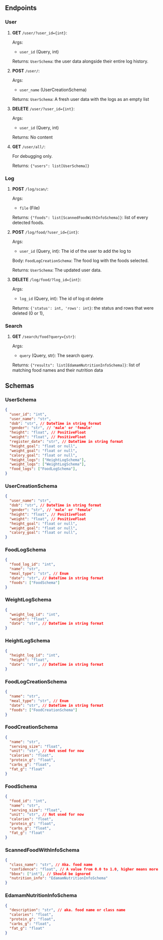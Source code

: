 ## Endpoints

### User

1. **GET** `/user/?user_id={int}`:

    Args:
    - `user_id` (Query, int)

    Returns: `UserSchema`: the user data alongside their entire log history.

2. **POST** `/user/`:

    Args:
    - `user_name` (UserCreationSchema)

    Returns: `UserSchema`: A fresh user data with the logs as an empty list

3. **DELETE** `/user/?user_id={int}`:

    Args:
    - `user_id` (Query, int)

    Returns: No content

4. **GET** `/user/all/`:

   For debugging only.

    Returns: `{"users": list[UserSchema]}`

### Log

1. **POST** `/log/scan/`:

    Args:
    - `file` (File)

    Returns: `{"foods": list[ScannedFoodWithInfoSchema]}`: list of every detected foods.

2. **POST** `/log/food/?user_id={int}`:

    Args:
    - `user_id` (Query, int): The id of the user to add the log to

    Body: `FoodLogCreationSchema`: The food log with the foods selected.

    Returns: `UserSchema`: The updated user data.

3. **DELETE** `/log/food/?log_id={int}`:

    Args:
    - `log_id` (Query, int): The id of log ot delete

    Returns: `{'status': int, 'rows': int}`: the status and rows that were deleted (0 or 1),

### Search

1. **GET** `/search/food?query={str}`:

    Args:
    - `query` (Query, str): The search query.

    Returns: `{"results": list[EdamamNutritionInfoSchema]}`: list of matching food names and their nutrition data

## Schemas

### UserSchema

```json
{
  "user_id": "int",
  "user_name": "str",
  "dob": "str", // DateTime in string format
  "gender": "str", // 'male' or 'female'
  "height": "float", // PositiveFloat
  "weight": "float", // PositiveFloat
  "register_date": "str", // DateTime in string format
  "height_goal": "float or null",
  "weight_goal": "float or null",
  "calory_goal": "float or null",
  "height_logs": ["HeightLogSchema"],
  "weight_logs": ["WeightLogSchema"],
  "food_logs": ["FoodLogSchema"],
}
```

### UserCreationSchema

```json
{
  "user_name": "str",
  "dob": "str", // DateTime in string format
  "gender": "str", // 'male' or 'female'
  "height": "float", // PositiveFloat
  "weight": "float", // PositiveFloat
  "height_goal": "float or null",
  "weight_goal": "float or null",
  "calory_goal": "float or null",
}
```

### FoodLogSchema

```json
{
  "food_log_id": "int",
  "name": "str",
  "meal_type": "str", // Enum
  "date": "str", // DateTime in string format
  "foods": ["FoodSchema"]
}
```

### WeightLogSchema

```json
{
  "weight_log_id": "int",
  "weight": "float",
  "date": "str", // DateTime in string format
}
```

### HeightLogSchema

```json
{
  "height_log_id": "int",
  "height": "float",
  "date": "str", // DateTime in string format
}
```

### FoodLogCreationSchema

```json
{
  "name": "str",
  "meal_type": "str", // Enum
  "date": "str", // DateTime in string format
  "foods": ["FoodCreationSchema"]
}
```

### FoodCreationSchema

```json
{
  "name": "str",
  "serving_size": "float",
  "unit": "str", // Not used for now
  "calories": "float",
  "protein_g": "float",
  "carbs_g": "float",
  "fat_g": "float"
}
```

### FoodSchema

```json
{
  "food_id": "int",
  "name": "str",
  "serving_size": "float",
  "unit": "str", // Not used for now
  "calories": "float",
  "protein_g": "float",
  "carbs_g": "float",
  "fat_g": "float"
}
```

### ScannedFoodWithInfoSchema

```json
{
  "class_name": "str", // Aka. food name
  "confidence": "float", // A value from 0.0 to 1.0, higher means more confidence
  "bbox": ["int"], // Should be ignored
  "nutrition_info": "EdamamNutritionInfoSchema"
}
```

### EdamamNutritionInfoSchema

```json
{
  "description": "str", // aka. food name or class name
  "calories": "float",
  "protein_g": "float",
  "carbs_g": "float",
  "fat_g": "float"
}
```
